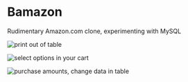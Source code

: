 # Bamazon
Rudimentary Amazon.com clone, experimenting with MySQL

![print out of table](https://raw.github.com/waitjameswaite/Bamazon/images/jameswaite-hw12-img01.png)

![select options in your cart](https://raw.github.com/waitjameswaite/Bamazon/images/jameswaite-hw12-img02.jpg)

![purchase amounts, change data in table](https://raw.github.com/waitjameswaite/Bamazon/images/jameswaite-hw12-img03.jpg)